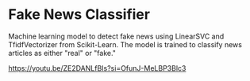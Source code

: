 # Fake News Classifier
Machine learning model to detect fake news using LinearSVC and TfidfVectorizer from Scikit-Learn. The model is trained to classify news articles as either "real" or "fake."

https://youtu.be/ZE2DANLfBIs?si=OfunJ-MeLBP3Blc3
